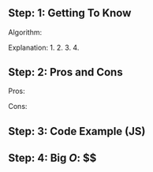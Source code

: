 # 
<b></b>
<b><i></i></b>

## Step: 1: Getting To Know


Algorithm:


Explanation:
1. 
2. 
3. 
4. 


## Step: 2: Pros and Cons

Pros:


Cons:


## Step: 3: Code Example (JS)



## Step: 4: Big <i>O</i>: <b>$$</b>